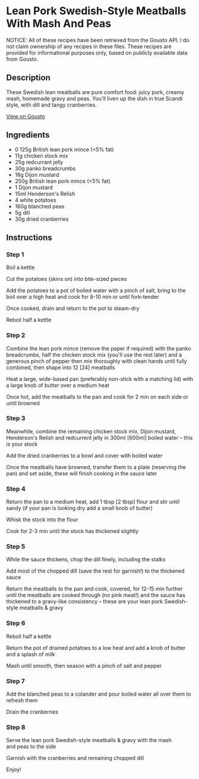# Lean Pork Swedish-Style Meatballs With Mash And Peas

NOTICE: All of these recipes have been retrieved from the Gousto API. I do not claim ownership of any recipes in these files. These recipes are provided for informational purposes only, based on publicly available data from Gousto.

## Description

These Swedish lean meatballs are pure comfort food: juicy pork, creamy mash, homemade gravy and peas. You'll liven up the dish in true Scandi style, with dill and tangy cranberries. 

[View on Gousto](https://www.gousto.co.uk/recipes/cookbook/lean-pork-swedish-style-meatballs-with-mash-and-peas)

## Ingredients

- 0 125g British lean pork mince (<5% fat)
- 11g chicken stock mix
- 25g redcurrant jelly
- 30g panko breadcrumbs
- 18g Dijon mustard
- 250g British lean pork mince (<5% fat)
- 1 Dijon mustard
- 15ml Henderson's Relish 
- 4 white potatoes 
- 160g blanched peas
- 5g dill
- 30g dried cranberries

## Instructions


### Step 1

Boil a kettle

Cut the potatoes (skins on) into bite-sized pieces

Add the potatoes to a pot of boiled water with a pinch of salt, bring to the boil over a high heat and cook for 8-10 min or until fork-tender

Once cooked, drain and return to the pot to steam-dry

Reboil half a kettle


### Step 2

Combine the lean pork mince (remove the paper if required) with the panko breadcrumbs, half the<span class="text-danger"> </span>chicken stock mix (you'll use the rest later) and a generous pinch of pepper then mix thoroughly with clean hands until fully combined, then shape into 12 <span class="text-danger">[24]</span> meatballs

Heat a large, wide-based pan (preferably non-stick with a matching lid) with a large knob of butter over a medium heat

Once hot, add the meatballs to the pan and cook for 2 min on each side or until browned


### Step 3

Meanwhile, combine the remaining chicken stock mix, Dijon mustard, Henderson's Relish and redcurrent jelly in 300ml <span class="text-danger">[600ml] </span>boiled water – this is your stock

Add the dried cranberries to a bowl and cover with boiled water

Once the meatballs have browned, transfer them to a plate (reserving the pan) and set aside, these will finish cooking in the sauce later


### Step 4

Return the pan to a medium heat, add 1 tbsp <span class="text-danger">[2 tbsp]</span> flour and stir until sandy (if your pan is looking dry add a small knob of butter)

Whisk the stock into the flour

Cook for 2-3 min until the stock has thickened slightly


### Step 5

While the sauce thickens, chop the dill finely, including the stalks

Add most of the chopped dill (save the rest for garnish!) to the thickened sauce

Return the meatballs to the pan and cook, covered, for 12-15 min further until the meatballs are cooked through (no pink meat!) and the sauce has thickened to a gravy-like consistency – these are your lean pork Swedish-style meatballs & gravy


### Step 6

Reboil half a kettle

Return the pot of drained potatoes to a low heat and add a knob of butter and a splash of milk

Mash until smooth, then season with a pinch of salt and pepper


### Step 7

Add the blanched peas to a colander and pour boiled water all over them to refresh them

Drain the cranberries

### Step 8

Serve the lean pork Swedish-style meatballs & gravy with the mash and peas to the side

Garnish with the cranberries and remaining chopped dill

Enjoy!

